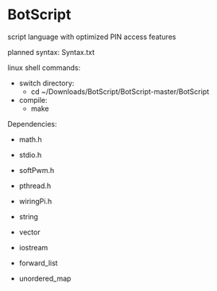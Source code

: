 
# BotScript
script language with optimized PIN access features

planned syntax: Syntax.txt

linux shell commands:
- switch directory:
  - cd ~/Downloads/BotScript/BotScript-master/BotScript
- compile:
  - make

Dependencies:
- math.h
- stdio.h
- softPwm.h
- pthread.h
- wiringPi.h

- string
- vector
- iostream
- forward_list
- unordered_map
